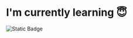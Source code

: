 # I'm currently learning 😇

![Static Badge](https://img.shields.io/badge/Python-4b8bbe?style=for-the-badge&logo=Python&logoColor=FFFFFF&labelColor=ffde57)
